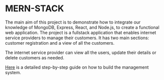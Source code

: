# MERN-STACK

The main aim of this project is to demonstrate how to integrate our knowledge of MongoDB, Express, React, and Node.js, to create a functional web application.
The project is a fullstack application that enables internet service providers to manage their customers. 
It has two main sections: customer registration and a view of all the customers.

The internet service provider can view all the users, update their details or delete customers as needed.

[Here](https://www.section.io/engineering-education/build-mern-stack-application-to-manage-isp/) is a detailed step-by-step guide on how to build the management system.
